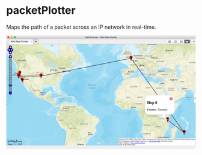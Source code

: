 # packetPlotter

Maps the path of a packet across an IP network in real-time.

![Alt text](Tanzania_map.png?raw=true "Path of a packet from Berkeley, CA, USA to Tanzania http://www.zanvarsity.ac.tz/")

